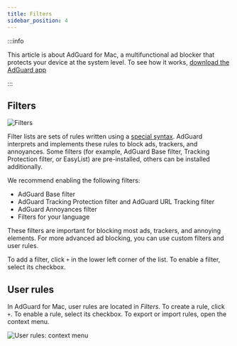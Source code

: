 ```yaml
---
title: Filters
sidebar_position: 4
---
```


:::info

This article is about AdGuard for Mac, a multifunctional ad blocker that protects your device at the system level. To see how it works, [download the AdGuard app](https://agrd.io/download-kb-adblock)

:::

## Filters

![Filters](https://cdn.adtidy.org/content/kb/ad_blocker/mac/filters.png)

Filter lists are sets of rules written using a [special syntax](/general/ad-filtering/create-own-filters). AdGuard interprets and implements these rules to block ads, trackers, and annoyances. Some filters (for example, AdGuard Base filter, Tracking Protection filter, or EasyList) are pre-installed, others can be installed additionally.

We recommend enabling the following filters:

- AdGuard Base filter
- AdGuard Tracking Protection filter and AdGuard URL Tracking filter
- AdGuard Annoyances filter
- Filters for your language

These filters are important for blocking most ads, trackers, and annoying elements. For more advanced ad blocking, you can use custom filters and user rules.

To add a filter, click `+` in the lower left corner of the list. To enable a filter, select its checkbox.

## User rules

In AdGuard for Mac, user rules are located in *Filters*. To create a rule, click `+`. To enable a rule, select its checkbox. To export or import rules, open the context menu.

![User rules: context menu](https://cdn.adtidy.org/content/kb/ad_blocker/mac/rules.png)
